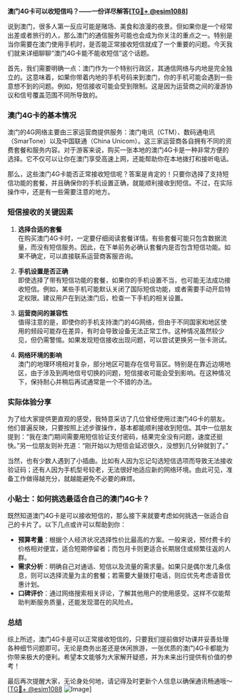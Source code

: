 **澳门4G卡可以收短信吗？——一份详尽解答[[TG💪+ @esim1088](https://t.me/s/esim1088)]**

说到澳门，很多人第一反应可能是赌场、美食和浪漫的夜景。但如果你是一个经常出差或者旅行的人，那么澳门的通信服务可能也会成为你关注的重点之一。特别是当你需要在澳门使用手机时，是否能正常接收短信就成了一个重要的问题。今天我们就来详细聊聊“澳门4G卡能不能收短信”这个话题。

首先，我们需要明确一点：澳门作为一个特别行政区，其通信网络与内地是完全独立的。这意味着，如果你带着内地的手机号码来到澳门，你的手机可能会遇到一些意想不到的问题。例如，短信接收可能会受到限制。这是因为运营商之间的漫游协议和信号覆盖范围不同所导致的。

### 澳门4G卡的基本情况

澳门的4G网络主要由三家运营商提供服务：澳门电讯（CTM）、数码通电讯（SmarTone）以及中国联通（China Unicom）。这三家运营商各自拥有不同的资费套餐和服务内容。对于游客来说，购买一张本地的澳门4G卡是一种非常方便的选择。它不仅可以让你在澳门享受高速上网，还能帮助你在本地拨打和接听电话。

那么，这些澳门4G卡能否正常接收短信呢？答案是肯定的！只要你选择了支持短信功能的套餐，并且确保你的手机设置正确，就能顺利接收到短信。不过，在实际操作中，还是有一些需要注意的地方。

### 短信接收的关键因素

1. **选择合适的套餐**  
   在购买澳门4G卡时，一定要仔细阅读套餐详情。有些套餐可能只包含数据流量，而没有短信服务。因此，在下单前务必确认套餐内是否包含短信功能。如果不确定，可以直接联系运营商客服咨询。

2. **手机设置是否正确**  
   即使选择了带有短信功能的套餐，如果你的手机设置不当，也可能无法成功接收短信。例如，某些手机可能默认关闭了国际短信功能，或者需要手动开启特定权限。建议用户在到达澳门后，检查一下手机的相关设置。

3. **运营商间的兼容性**  
   值得注意的是，即使你的手机支持澳门的4G网络，但由于不同国家和地区使用的频段可能存在差异，有时会导致设备无法正常工作。这种情况虽然较少见，但仍需警惕。如果发现短信接收出现问题，可以尝试更换另一张卡测试。

4. **网络环境的影响**  
   澳门的地理环境相对复杂，部分地区可能存在信号盲区。特别是在靠近边境地区，由于涉及到两地信号切换的问题，短信接收可能会受到影响。在这种情况下，保持耐心并稍后再试通常是一个不错的办法。

### 实际体验分享

为了给大家提供更直观的感受，我特意采访了几位曾经使用过澳门4G卡的朋友。他们普遍反映，只要按照上述步骤操作，基本都能顺利接收到短信。其中一位朋友提到：“我在澳门期间需要用短信验证支付密码，结果完全没有问题，速度还挺快。”另一位朋友则补充道：“刚开始以为短信会延迟很久，没想到几分钟就到了。”

当然，也有少数人遇到了小插曲。比如有人因为忘记勾选短信选项而导致无法接收验证码；还有人因为手机型号较老，无法很好地适应新的网络环境。由此可见，准备工作做得越充分，就越能避免不必要的麻烦。

### 小贴士：如何挑选最适合自己的澳门4G卡？

既然知道澳门4G卡是可以接收短信的，那么接下来就要考虑如何挑选一张适合自己的卡片了。以下几点或许可以帮助到你：

- **预算考量**：根据个人经济状况选择性价比最高的方案。一般来说，预付费卡的价格相对便宜，适合短期停留者；而包月卡则更适合长期居住或频繁往返的人群。
- **需求分析**：明确自己对通话、短信以及流量的需求量。如果只是偶尔发几条信息，则可以选择流量为主的套餐；若需要大量拨打电话，则应优先考虑语音优惠计划。
- **口碑评价**：通过网络搜索相关评论，了解其他用户的使用感受。这样不仅能帮助判断服务质量，还能发现潜在的风险点。

### 总结

综上所述，澳门4G卡是可以正常接收短信的，只要我们提前做好功课并妥善处理各种细节问题即可。无论是商务出差还是休闲旅游，一张优质的澳门4G卡都能为你带来极大的便利。希望本文能够为大家解开疑惑，并为未来出行提供有价值的参考！

最后再次提醒大家，无论身处何地，请记得及时更新个人信息以确保通讯畅通哦～[[TG💪+ @esim1088](https://t.me/s/esim1088) ![Image](https://i.postimg.cc/4NQfJmqS/Snipaste-2025-05-13-00-14-12.png)]